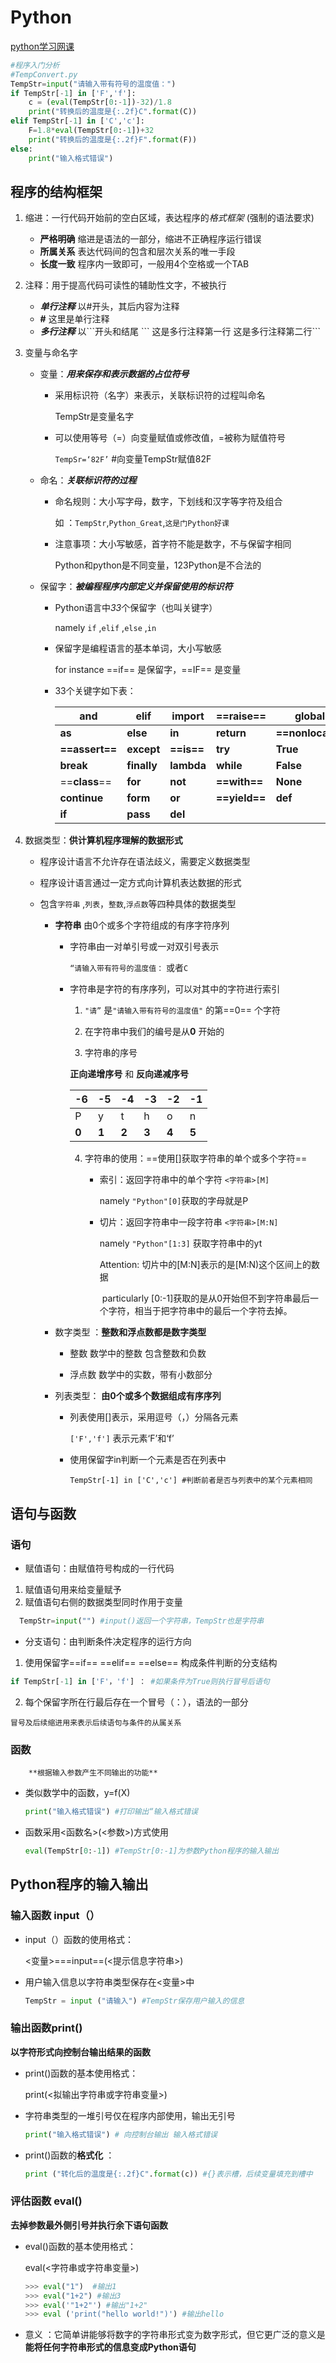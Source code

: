 # Python 

[python学习网课](https://www.icourse163.org/learn/BIT-268001#/learn/content?type=detail&id=1212094113) 

```python
#程序入门分析
#TempConvert.py
TempStr=input("请输入带有符号的温度值：")
if TempStr[-1] in ['F','f']:
    c = (eval(TempStr[0:-1])-32)/1.8
    print("转换后的温度是{:.2f}C".format(C))
elif TempStr[-1] in ['C','c']:
    F=1.8*eval(TempStr[0:-1])+32
    print("转换后的温度是{:.2f}F".format(F))
else:
    print("输入格式错误")
```



## 程序的结构框架
  1. 缩进：一行代码开始前的空白区域，表达程序的*格式框架*  (强制的语法要求)
     * **严格明确**  缩进是语法的一部分，缩进不正确程序运行错误
     * **所属关系**  表达代码间的包含和层次关系的唯一手段
     * **长度一致**  程序内一致即可，一般用4个空格或一个TAB
     
  2. 注释：用于提高代码可读性的辅助性文字，不被执行
     * ***单行注释*** 以#开头，其后内容为注释    
     * **\#**  这里是单行注释
     * ***多行注释***  以\`\`\`开头和结尾
     	\`\`\`	这是多行注释第一行
     			   这是多行注释第二行\`\`\` 
     
  3. 变量与命名字
     * 变量：***用来保存和表示数据的占位符号***
     
       * 采用标识符（名字）来表示，关联标识符的过程叫命名  
     
         TempStr是变量名字
     
       * 可以使用等号（=）向变量赋值或修改值，=被称为赋值符号
        
         `TempSr=‘82F’` #向变量TempStr赋值82F
      
     * 命名：***关联标识符的过程***
     
       * 命名规则：大小写字母，数字，下划线和汉字等字符及组合
     
         如 ：`TempStr`,`Python_Great`,`这是门Python好课`
         
       * 注意事项：大小写敏感，首字符不能是数字，不与保留字相同
     
         Python和python是不同变量，123Python是不合法的
       
     * 保留字：***被编程程序内部定义并保留使用的标识符***
       
       * Python语言中*33*个保留字（也叫关键字）
       
         namely      `if` ,`elif` ,`else` ,`in`
       
       * 保留字是编程语言的基本单词，大小写敏感
       
         for instance ==if== 是保留字，==IF== 是变量
     
        * 33个关键字如下表：
       
          | and            | elif        | import     | ==raise==     | global           |
          | -------------- | ----------- | ---------- | ------------- | ---------------- |
          | **as**         | **else**    | **in**     | **return**    | **==nonlocal==** |
          | **==assert==** | **except**  | **==is==** | **try**       | **True**         |
          | **break**      | **finally** | **lambda** | **while**     | **False**        |
          | ==**class**==  | **for**     | **not**    | **==with==**  | **None**         |
          | **continue**   | **form**    | **or**     | **==yield==** | **def**          |
          | **if**         | **pass**    | **del**    |               |                  |
     
  4. 数据类型：**供计算机程序理解的数据形式**
  
     * 程序设计语言不允许存在语法歧义，需要定义数据类型
      
     * 程序设计语言通过一定方式向计算机表达数据的形式
      
     * 包含`字符串` ,`列表`，`整数`,`浮点数`等四种具体的数据类型
      
       * **字符串**    由0个或多个字符组成的有序字符序列
        
         * 字符串由一对单引号或一对双引号表示 
        
           `“请输入带有符号的温度值：` 或者`C` 
        
         * 字符串是字符的有序序列，可以对其中的字符进行索引
         
           1. `"请”` 是`"请输入带有符号的温度值"` 的第==0== 个字符
         
           2. 在字符串中我们的编号是从**0** 开始的
           3. 字符串的序号
         
           **正向递增序号** 和 **反向递减序号** 
           
           | -6    | -5    | -4    | -3    | -2    | -1    |
           | ----- | ----- | ----- | ----- | ----- | ----- |
           | P     | y     | t     | h     | o     | n     |
           | **0** | **1** | **2** | **3** | **4** | **5** |
           
           4. 字符串的使用：==使用[]获取字符串的单个或多个字符== 
              
              * 索引：返回字符串中的单个字符  `<字符串>[M] ` 
              
                namely `"Python"[0]`获取的字母就是P
                
              * 切片：返回字符串中一段字符串  `<字符串>[M:N]` 
              
                namely  `"Python"[1:3]` 获取字符串中的yt  
                
                Attention: 切片中的[M:N]表示的是[M:N)这个区间上的数据
                
                ​					particularly [0:-1]获取的是从0开始但不到字符串最后一个字符，相当于把字符串中的最后一个字符去掉。
         
       * 数字类型 ：**整数和浮点数都是数字类型**
       
         * 整数    数学中的整数     包含整数和负数
           
         * 浮点数  数学中的实数，带有小数部分
         
       * 列表类型： **由0个或多个数据组成有序序列**
         
         *  列表使用[]表示，采用逗号（，）分隔各元素
         
              `['F','f']` 表示元素‘F’和‘f’
         
         * 使用保留字in判断一个元素是否在列表中
         
           `TempStr[-1] in ['C','c'] #判断前者是否与列表中的某个元素相同`  

## 语句与函数
  ### 语句
  * 赋值语句：由赋值符号构成的一行代码

  1. 赋值语句用来给变量赋予
  2. 赋值语句右侧的数据类型同时作用于变量

```python
  TempStr=input("") #input()返回一个字符串，TempStr也是字符串
```
  * 分支语句：由判断条件决定程序的运行方向

  1. 使用保留字==if== ==elif==  ==else== 构成条件判断的分支结构
  ```python
  if TempStr[-1] in ['F'，'f'] ： #如果条件为True则执行冒号后语句
  ```
  2. 每个保留字所在行最后存在一个冒号（：），语法的一部分

    冒号及后续缩进用来表示后续语句与条件的从属关系
  ### 函数 

 		**根据输入参数产生不同输出的功能** 

* 类似数学中的函数，y=f(X)

  ```  python
  print("输入格式错误") #打印输出“输入格式错误
  ```

* 函数采用<函数名>(<参数>)方式使用

  ```python
  eval(TempStr[0:-1]) #TempStr[0:-1]为参数Python程序的输入输出
  ```

## Python程序的输入输出

### 输入函数 input（）

* input（）函数的使用格式：

  <变量>\===input==(<提示信息字符串>)

* 用户输入信息以字符串类型保存在<变量>中

  ```Python
  TempStr = input ("请输入") #TempStr保存用户输入的信息
  ```

  

### 输出函数print()

**以字符形式向控制台输出结果的函数** 

* print()函数的基本使用格式：

  print(<拟输出字符串或字符串变量>)

* 字符串类型的一堆引号仅在程序内部使用，输出无引号

  ``` python
  print("输入格式错误") # 向控制台输出 输入格式错误
  ```

  

* print()函数的**格式化** ：

  ```python
  print ("转化后的温度是{:.2f}C".format(c)) #{}表示槽，后续变量填充到槽中
  ```

  

### 评估函数 eval()

**去掉参数最外侧引号并执行余下语句函数** 

* eval()函数的基本使用格式：

  eval(<字符串或字符串变量>)

  ``` python
  >>> eval("1")  #输出1
  >>> eval("1+2") #输出3
  >>> eval('"1+2"') #输出"1+2"
  >>> eval ('print("hello world!")') #输出hello
  ```

  

* 意义 ：它简单讲能够将数字的字符串形式变为数字形式，但它更广泛的意义是**能将任何字符串形式的信息变成Python语句** 